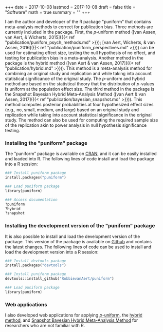 +++
date = 2017-10-08
lastmod = 2017-10-08
draft = false
title = "Software"
math = true
summary = ""
+++

I am the author and developer of the R package "puniform" that contains meta-analysis methods to correct for publication bias. Three methods are currently included in the package. First, the *p*-uniform method ([van Assen, van Aert, & Wicherts, 2015]({{< ref "publication/punifom_psych_methods.md" >}}); [van Aert, Wicherts, & van Assen, 2016]({{< ref "publication/puniform_perspectives.md" >}})) can be used for estimating effect size, testing the null hypothesis of no effect, and testing for publication bias in a meta-analysis. Another method in the package is the hybrid method ([van Aert & van Assen, 2017]({{< ref "publication/hybrid.md" >}})). This method is a meta-analysis method for combining an original study and replication and while taking into account statistical significance of the original study. The *p*-uniform and hybrid method are based on the statistical theory that the distribution of *p*-values is uniform at the population effect size. The third method in the package is the Snapshot Bayesian Hybrid Meta-Analysis Method ([van Aert & van Assen, 2017]({{< ref "publication/bayesian_snapshot.md" >}})). This method computes posterior probabilities at four hypothesized effect sizes (e.g., no, small, medium, and large) based on an original study and replication while taking into account statistical significance in the original study. The method can also be used for computing the required sample size of the replication akin to power analysis in null hypothesis significance testing.

### Installing the "puniform" package

The "puniform" package is available on [CRAN](https://cran.r-project.org/web/packages/puniform/index.html), and it can be easily installed and loaded into R. The following lines of code install and load the package into a R session:

```python
### Install puniform package
install.packages("puniform")

### Load puniform package
library(puniform)

### Access documentation
?puniform
?hybrid
?snapshot
```

### Installing the development version of the "puniform" package

It is also possible to install and load the development version of the package. This version of the package is available on [Github](https://github.com/RobbievanAert/puniform) and contains the latest changes. The following lines of code can be used to install and load the development version into a R session:

```python
### Install devtools package
install.packages("devtools")

### Install puniform package
devtools::install_github("RobbievanAert/puniform")

### Load puniform package
library(puniform)
```

### Web applications

I also developed web applications for applying [*p*-uniform](https://rvanaert.shinyapps.io/p-uniform), the [hybrid method](https://rvanaert.shinyapps.io/hybrid), and [Snapshot Bayesian Hybrid Meta-Analysis Method](https://rvanaert.shinyapps.io/snapshot) for researchers who are not familiar with R.
